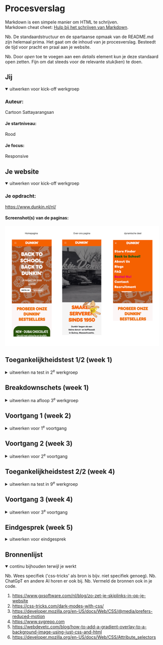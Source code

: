 # Procesverslag
Markdown is een simpele manier om HTML te schrijven.  
Markdown cheat cheet: [Hulp bij het schrijven van Markdown](https://github.com/adam-p/markdown-here/wiki/Markdown-Cheatsheet).

Nb. De standaardstructuur en de spartaanse opmaak van de README.md zijn helemaal prima. Het gaat om de inhoud van je procesverslag. Besteedt de tijd voor pracht en praal aan je website.

Nb. Door *open* toe te voegen aan een *details* element kun je deze standaard open zetten. Fijn om dat steeds voor de relevante stuk(ken) te doen.





## Jij

<details open>
  <summary>uitwerken voor kick-off werkgroep</summary>

  ### Auteur:
  Cartoon Sattayarangsan

  #### Je startniveau:
  Rood

  #### Je focus:
Responsive
 
</details>





## Je website

<details open>
  <summary>uitwerken voor kick-off werkgroep</summary>

  ### Je opdracht:
  https://www.dunkin.nl/nl/

  #### Screenshot(s) van de paginas: 
  <img src="./readme-images/ss-paginas.png" width="700px" alt="screenshot van homepagina, over-ons pagina en dynamische deel(hamburger menu)">
 
</details>



## Toegankelijkheidstest 1/2 (week 1)

<details>
  <summary>uitwerken na test in 2<sup>e</sup> werkgroep</summary>
  <img src="./readme-images/test-1.png" width="700px" alt="WCAG formulier van eerste test">

  ### Bevindingen
  HTML bestaat heel veel errors.
  De screenreader kan geen afbeelding aflezen, alt is leeg.
  De woorden die in de afbeeldingen zijn, kunnen niet afgelezen worden door screenreader.
  De gebruikers kunnen niet weten wat voor afbeelding het is of wat erin staat.
  Geen logische heading-hiërachie
  Er staat geen skip link, dus de gebruikers kunnen niet meteen naar de main content skippen.
  Geen light/dark mode.
  Font-size kan niet instellen.
</details>



## Breakdownschets (week 1)

<details>
  <summary>uitwerken na afloop 3<sup>e</sup> werkgroep</summary>

  ### de hele pagina: 
  <img src="readme-images/breakdown-schets.png" width="700px" 
  alt="breakdown schets van homepagina, over-ons pagina en dynamische deel(hamburger menu)">

</details>



## Voortgang 1 (week 2)

<details>
  <summary>uitwerken voor 1<sup>e</sup> voortgang</summary>

  ### Stand van zaken
  Het is mij gelukt om html te schrijven, maar het is nog voor mij moeilijk om de header responsive te maken, want nu gaat de kleur van de header niet mee als het scherm kleiner wordt, ook de laatste twee link van header moet ook helemaal aan het einde zijn apart van anderen. Link naar github: https://sattayc.github.io/dunkin/ 
  <br><img src="./readme-images/week2html.png" width="700px" alt="screenshots van het scherm(alleen met html) en html codes"

  ### Agenda voor meeting
  samen met je groepje opstellen

  | student 1      | student 2          | student 3    | student 4        |
  | ---            | ---                | ---          | ---              |
  | breakdown      | html bestand       | en ik dit    | en dan ik dat    |
  | schetsen       | checken            | nog een punt | dit wil ik zeker |
  | bekijken       |                    | ...          | ...              |


  ### Verslag van meeting
  hier na afloop snel de uitkomsten van de meeting vastleggen

  - Ik heb html bestand goed geschreven.
  - Ik zit in de goede richting.

</details>





## Voortgang 2 (week 3)

<details>
  <summary>uitwerken voor 2<sup>e</sup> voortgang</summary>

  ### Stand van zaken
  Ik vond css leuk omdat ik mijn schermen mooier kan maken, maar het is nog ingewikkeld om de codes te begrijpen en toepassen in mijn website.
  <img src="./readme-images/week3.png" width="700px" alt="screenshots van header en body met css codes">
  De header vond ik best ingewikkeld en het lukte me nog niet helemaal om precies de originele site na te kunnen maken, met hulp van docent (Vasilis) kwam ik tot zo ver, ik ga nog proberen om de rest af te maken. 
  De body stukje was ook moeilijk, maar dank aan hulp van studentenasistent heb ik de codes kunnen toepassen in mijn website en nu ziet er best wel goed uit. Voor de rest vond ik de oefenopdrachten best wel te doen, hamburger menu opdracht was ook handig en die kan ik in mijn website toepassen.


  ### Agenda voor meeting
  samen met je groepje opstellen

  | student 1      | student 2          | student 3    | student 4        |
  | ---            | ---                | ---          | ---              |
  | hoe kan ik zo  | en dit             | en ik dit    | en dan ik dat    |
  | min mogelijk   | dit als er tijd is | nog een punt | dit wil ik zeker |
  | class gebruiken?| ...                | ...          | ...              |


  ### Verslag van meeting
  hier na afloop snel de uitkomsten van de meeting vastleggen

  - In plaats van class kan ik nth-of-type gebruiken, dit vind ik super handig
  - Ik zit in de goede richting met de codes
  - Ik heb mijn hamburger menu kunnen toepassen


</details>





## Toegankelijkheidstest 2/2 (week 4)

<details>
  <summary>uitwerken na test in 9<sup>e</sup> werkgroep</summary>
  <img src="./readme-images/test-2.png" width="700px" alt="WCAG formulier van tweede test vergelijken met eerste test">

  ### Bevindingen
  Er bestaat focus bij elke link en de screen reader kan de afbeelding ook beter aflezen door de alt die ik heb geschreven.
  Ik heb light/dark, hoge contrast mode toegevoegd, ook kunnen de gebruikers de animaties uitzetten als ze het niet willen (reduced motion).
  Bij de afbeeldingen kan de screen reader goed voorlezen, met al de details dat de gebruikers met visuele beperking kunnen meedenken wat voor plaatjes er zijn, bij de vorige werd het gewoon geskipt dus de gebruikers missen deze informatie.
  Bij de vorige is er geen skip link maar deze keer wel, het is toegangelijker voor de toetsenbord gebruikers die meteen naar de main content kunnen gaan.
 
</details>





## Voortgang 3 (week 4)

<details>
  <summary>uitwerken voor 3<sup>e</sup> voortgang</summary>

  ### Stand van zaken
  Ik heb mijn website responsive kunnen maken: scherm grootte, reduce animation, skip link, dark mode.
  Vervolgens heb ik de requested formulier ook kunnen toevoegen, dus als je requested veld niet hebt ingevuld krijg je trigger wanneer je op submit button klikt, en als je niet goed hebt ingevuld is de border van die veld rood, als het goed is dan groen.
  Ik heb grid ook gebruikt bij beide pagina.
 <img src="./readme-images/week4.png" width="700px" alt="screenshots van responsive layouts en form>

  ### Agenda voor meeting
  samen met je groepje opstellen

  | student 1      | student 2          | student 3    | student 4        |
  | ---            | ---                | ---          | ---              |
  | nog laatste    | en dit             | en ik dit    | en dan ik dat    |
  | verbeterd      | dit als er tijd is | nog een punt | dit wil ik zeker |
  | punten?        | ...                | ...          | ...              |


  ### Verslag van meeting
  hier na afloop snel de uitkomsten van de meeting vastleggen

  - De website is responsive: scherm grootte, layout, skip link, reduce animation en dark mode
  - Footer moet 16px zijn
  - WCAG checklist is gedaan
  - Color contrast moet nog voldoende zijn

</details>





## Eindgesprek (week 5)

<details>
  <summary>uitwerken voor eindgesprek</summary>

  ### Je uitkomst - karakteristiek screenshots:
  <img src="./readme-images/resultaat-desktop.png" width="700px" alt="afbeelding van website op desktop">
  <img src="./readme-images/resultaat-mobiel.png" width="700px" alt="afbeelding van website op mobiel">


  ### Dit ging goed/Heb ik geleerd: 
  <img src="./readme-images/ging-goed.png" width="700px" alt="screenshots van wat allemaal goed ging">


  ### Dit was lastig/Is niet gelukt:
  <img src="./readme-images/kan-beter.png" width="700px" alt="screenshots van wat niet goed ging">
</details>





## Bronnenlijst

<details open>
  <summary>continu bijhouden terwijl je werkt</summary>

  Nb. Wees specifiek ('css-tricks' als bron is bijv. niet specifiek genoeg). 
  Nb. ChatGpT en andere AI horen er ook bij.
  Nb. Vermeld de bronnen ook in je code.

  1. https://www.gxsoftware.com/nl/blog/zo-zet-je-skiplinks-in-op-je-website
  2. https://css-tricks.com/dark-modes-with-css/
  3. https://developer.mozilla.org/en-US/docs/Web/CSS/@media/prefers-reduced-motion
  4. https://www.svgrepo.com
  5. https://webdevetc.com/blog/how-to-add-a-gradient-overlay-to-a-background-image-using-just-css-and-html
  6. https://developer.mozilla.org/en-US/docs/Web/CSS/Attribute_selectors

</details>